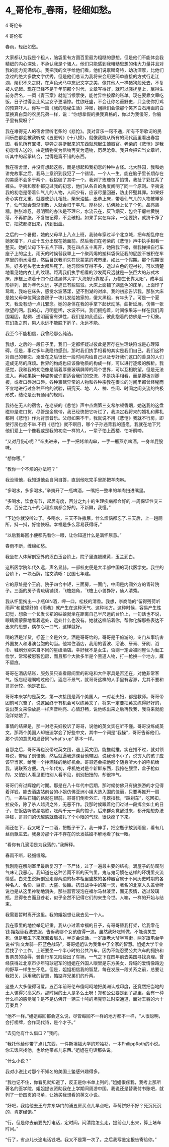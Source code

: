 # 4_哥伦布_春雨，轻细如愁。

4 哥伦布

4 哥伦布

春雨，轻细如愁。

大家都认为我是个粗人，脑袋里有方圆百里最为粗糙的思想。但是他们不能体会我精细的内心深处，不承认我是个骚人，他们只能感到我粗糙思想的伟大力量并且对我的能力充满信心。我把我的文字给他们看，他们说禀赋奇特，幼功深厚，比他们念过的绝大多数文字优秀。但是他们总认为我将来会用更简单直接的方式行走江湖，聚积不义之财，在声色犬马中忘记文字之美，像其他人一样猪狗般死去，不复被人记起。现在已经不是千年前那个时代，文章写得好，就可以骚扰皇上，赢得生前身后名，一阕《青玉案》就能当银票使，能付异性按摩的账单。现在要靠文章吃饭，日子过得会比风尘女子更凄惨。性欲旺盛，不会让你名垂野史，只会使你打鸡的预算吓人。你写一篇《我的隐秘生活》冲账，姐妹们会像那个笑齐白石用画的白菜换真白菜的农民兄弟一样，说：“你想拿假的换我真格的，你以为我傻呀，你脑子里有屎呀？”

我在难得无人的宿舍里听老柴的《悲怆》。我对音乐一窍不通，所有不带歌词的民间乐曲都会被我听成《五更转》《十八摸》，就像我能从所有的现代画里看出春宫图，看见所有宝塔、导弹之类挺起来的东西就想起生殖器官。老柴的《悲怆》是我初恋情人送的，由定情物变为信物再变为遗物，历尽沧桑。我只会把它当文章听，听其中的起承转合，觉得是篇不错的东西。

我在宿舍里，并没有想起这些，而是想起和我初恋的种种古怪。北大静园，我和她讲完故事之后，我马上意识到我犯了一个错误。一个人一生，能在脑子里长期存在的美感不会多于两个，我挑破了其中一个。我剁了玫瑰包了馅饼，我扯了彩虹系了裤头。辛夷和厚朴都见过我的初恋，他们从各自的角度阐明了同一个原则。辛夷说我的初恋是带着仙气儿的人物，人间少有，应该尽量回避，防止怀璧其罪。如果好奇心实在太重，就要使劲儿相处，柴米油盐，出恭上床，带着仙气儿的人物被睡多了，仙气就会渐渐消散，人就会归于平凡。厚朴说，仿佛脸上长了个包，晶亮熟糯，肿胀难忍，最明智的办法是不理它，水流云在，灰飞烟灭，包会干瘪枯黄脱落，不再肿胀，不复被记得，不会破相。如果手实在痒痒，一定要挤，就挤干净了它，把脓都挤出来，挤到出血。

之后的一个暑假，她的父母早上八点上班，我骑车穿过半个北京城，把车胡乱停在她家楼下，八点十五分出现在她面前。然后我们在老柴的《悲怆》声中执手相看一整天。她的父母下午五点下班，我在四点五十离开，她陪我下楼，替我掸掸自行车座子上的尘土，雨天的时候替我罩上一个聚丙烯的塑料袋保证我的屁股不被积在车座里的雨水浸湿，然后目送我消失在灰蒙蒙的城市里，如此一个假期。那个假期很热，好多老头老太太都热死了。她习惯性穿得不多，透过白色的短衬衫，可以清楚地看见她内衣上的纹理。距离我们执手相看的沙发两尺远就是一张巨大的苏式木床，床框上漆着十四个红漆黑体大字“大海航行靠舵手，万物生长靠太阳”，成半弧形排列，因为年代久远，字迹已有些斑驳。大床上面铺了湖蓝色的床单，上面印了鸳鸯，我站在床头，感觉水波荡漾，望不到湖的对岸。我的初恋告诉我，那张大床是她父母单位同这套房子一块儿发给她家的，傻大黑粗，有年头了。可是一个夏天，我没有动一点儿邪念。她的身体在我的手掌下起伏动荡，曲折延展，仿佛一张欲望的网。我的心，月明星稀，水波不兴。我们拥抱着，时间像果冻一样在我们周围凝固，黏稠、透明而富有弹性，我们是如此遥远，彼此抱着的仿佛是一个幻象。在幻象之前，男人永远不能脱下裤子，永远不能。

我至今不能相信，我曾经那么纯洁。

我想，之后的一段日子里，我们一定都怀疑过彼此是否存在生理缺陷或是心理障碍。但是，事过多年我隐约感到，那时我们执手相看的其实是我们自己，我们这种对自己的眷恋、溺爱在之后很长一段时间内给自己以及专好我们这口的善良的人们造成无尽的麻烦。世界的构成也应该像物质的构成一样，可以进行逐级的解析。我感觉，我和我的初恋像是隔着厚重玻璃屏障的两个世界，可以互相眺望，但是无法进入。再如果换一种姿势或许更适合我们的交流，不是执手相看，而是脚板对脚板，或者口唇对口唇。各种禀赋异常的人物和各种宗教在很长的时间里都曾经秘而不宣地进行过各种严格的试验，研究天、地、人、神、空间、时间之间交流的终极形式，结论是没有通用的规则。

我待在无人的宿舍，在老柴的《悲怆》声中点燃第三支希尔顿香烟，她送我的这盘磁带是进口货，尽管是金属带，我已经快把它听烂了，我决定我将来的婚礼和葬礼都用《悲怆》作为背景音乐。父母如果不干，我就说不用《悲怆》我就不行房，即使行房也会不举.不用《悲怆》就不瞑目，哪个子孙违背我的遗愿，我就在地下咒他们爱上一个像我或是我的初恋一样的人，一辈子怕上西楼、怕听鹃啼。

“又对月伤心呢？”辛夷进来，一手一把烤羊肉串，一手一瓶燕京啤酒，一身羊屁股味。

“想你哪。”

“教你一个不烦的办法吧？”

我没理他，我知道他会自问自答，直到他吃完手里那把羊肉串。

“多喝水，多多喝水。”辛夷开了一瓶啤酒，一嘴把一整串的羊肉扫进嘴里。

“多喝水，饮食有节，起居有度，百分之九十的生理疾病都会好的.一周保证性交三次，百分之九十的心理疾病都会好的。不新鲜，我懂。”

“下边你就没听过了。多喝水，三天不许撒尿，什么烦恼都忘了.三天后，上一趟厕所，抖一抖，好愉快呀。幸福是多么容易获得呀。”

“以后我每回小便都先看你一眼，让你知道什么是满怀尿意。”

春雨不断，缠绵如愁。

我坐在人体解剖室外的汉白玉台阶上，院子里连翘嫩黄，玉兰润白。

这所医学院年代久远，声名显赫。一部校史便是大半部中国的现代医学史。我坐的台阶下，一块石牌，铭文清晰：民国七年建。

它的原址是个王府。院子四合中矩，三面房，一面门，中间是内圆外方的青砖院子。三面的房子青琉璃铺顶，飞檐翘角，飞檐上小兽狰狞，仙人清秀。

我从怀里掏出一小瓶GIN酒，呷一口，松枝的清香。我想，李商隐的“留得残荷听雨声”和戴望舒的《雨巷》就产生在这种天气、这种地方。这种时候，容易产生性幻觉，想象一个长发长裙的姑娘就坐在距离自己半尺远的台阶上，一句话也不说，眼睛雾蒙蒙地看着远处，远处什么也没有。她就这样陪着你，帮你化解那些表达不出来的思想，偶尔叹一口气，这样就好。

喝的酒是洋货，标签上全是外文。酒是哥哥给的。哥哥是干旅游的，专门从事坑害外国友人和港澳台胞的勾当。他常住酒店，我用的香波、浴液、牙膏、牙刷、浴巾、鞋刷分别来自不同的星级酒店。幸好我不是女生，否则一定会被同屋认为勤工俭学，常常被恩客包房，而且那个大款多半是个黑道人物，打一枪换一个地方，雁不留痕。

哥哥在酒店结账，服务员只查看房间里的彩电和大件家具是否还在，对他非常客气。饭店经理嘱咐过他们，酒店不景气，就哥哥这样的人手里有客源，尤其不要和哥哥计较，他是农民。

哥哥本来学的是英文，第一次接团是两个美国人，一对老夫妇，都是教师。哥哥带团前可兴奋了，说这回终于有机会可以练英文了，将来一定要把英文练得好好的，说出英文来像放屁一样声音响亮、心情舒畅，说他练出来之后再教我，我将来就能泡洋姑娘了。

事情的结果是，那一对老夫妇投诉了哥哥，说他的英文实在听不懂。哥哥没练成英文，那两个美国人却被迫学会了好些中文，其中一个词是“我操”，哥哥告诉他们，那个词的意思和发音同“what's up” 基本一样。

自那之后，哥哥再也没带过英文团，遇上英文团，能推就推，实在推不过，就对领导说，带砸了别怪他，然后就逼我逃课替他带团，说我也不小了，说穷人的孩子应该早当家，给我一个挣酒钱的绝好机会。哥哥还会把他那个随身听大小的呼机给我，说联系方便。九十年代初，呼机绝对是个新鲜东西，我挎在腰里，盒子枪似的，又怕别人看见更怕别人看不见，别别扭扭的，却很神气。

哥哥们有过辉煌的时期。那是在八十年代中后期，那时候仿佛只有搞旅游的才见得着洋钱，能去酒店站前台的小姐仿佛亚洲小姐大选入围的佳丽，只要再推开一扇门，一条钻石铺的路就在眼前。哥哥们倒卖外汇、电器指标，“踩刹车”，吃回扣，拉皮条，除了杀人越货之外，无恶不作。我那时候跟着他们过过一段挥金如土的日子，在饭店听歌星唱歌，吃两千元一桌的馆子。后来群众觉醒过来，都开始想办法挣钱，哥哥们的优越感就像被扎了个小眼的气球，很快瘪了下来。

雨还在下，我又喝了一口酒，把瓶子干了。我一伸手，把空瓶子放到雨里，看有几丝雨飘进去。我身旁那个并不存在的长发姑娘不解地看了我一眼。

“看你有几滴泪是为我落的。”我解释。

春雨不断，轻细缠绵。

我刚刚在解剖室里最后复习了一下尸体，过了一遍最主要的结构。满屋子的防腐剂气味让我恶心。我知道在这种苦雨不断的天气里，鬼与鬼习惯在这样的环境里交流情感。白先生说解剖室走廊两边的标本柜里盛放的各种器官属于不同历史时期的各种名人、名伶、巨贾、大盗、佞臣。抗日战争中的某一天，著名的北京人头盖骨听说也是从这里神秘地消失。那些器官浸泡在福尔马林液里，面无表情，透过玻璃瓶，显得苍白而且苍老，似乎全然不记得它们的来生今世。人嘛，一样的开始与结束。

我需要暂时离开这里。我的姐姐想让我去见一个人。

我在家里的地位举足轻重。我从小过着幸福的日子，有哥哥替我打架，给我零花钱.姐姐替我洗衣服，告诉我哪个女孩值得一追。虽然我好吃懒做，不能谈笑生死，但是我生下来就皱着眉头，半岁会说话，一岁跟老大爷学骂街，两岁跟电台学说书“陆文龙骑一匹蓝色战马”，哥哥姐姐认为我集中了全家的智慧。姐姐大学毕业后找了个工作，上班要坐一个半小时的公共汽车，因为不能忍受公共汽车的拥挤和售票员的凌辱，骑自行车又险些出了车祸，一气之下在四年前去美国寻找真理。曾经获得过北京市少年铅球冠军的姐姐在外国人眼里是东方美女，异域的爱情像路边的野草一样生生不息。但是，姐姐相信我的智慧，每在发展一段关系之前，总要让我把关，运用我的智慧，掂掂洋兄弟们的斤两。

这些人大多傻得可爱。五百年前哥伦布傻呵呵地把美洲认成印度，还竟然把当地的土人骗得兴高采烈。那时候的土人是多么土呀！郑和公公要是到了那里，会有一种什么样的感觉呢？是不是仿佛开一辆三十吨的坦克穿过时空通道，面对王翦的六十万秦兵？

“他不一样。”姐姐每回都会这么说，尽管每回不一样的地方都不一样，“人很聪明，会打桥牌，会作现代诗，是个才子。”

“去见他有什么借口？”我问。

“我托他给你带了点儿东西，一件斯坦福大学的短袖衫，一本PhilippRoth的小说。你去饭店找他，也给他带点儿东西。”姐姐在电话那头说。

“什么小说？”

我对小说比对那个不知名的美国土鳖感兴趣得多。

“我也记不住，你看见就知道了，反正是你书单上列的。”姐姐很疼我，我考上那所著名的医学院，姐姐提议资助我在上学期间周游中国。我说还是替我付书账吧，就列了一份四页的书单，让她买我想看的英文小说。

“好吧，我给他去王府井东华门的浦五房买点儿早点吧，草莓饼好不好？死沉死沉的，肯定经饱。”

“行。但是你去前要先打电话，定时间，问清路怎么走，提前点儿出来，算上堵车时间。”

“行了，省点儿长途电话钱吧。我又不是第一次了。之后我写鉴定报告寄给你。”